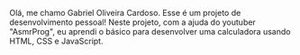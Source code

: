 Olá, me chamo Gabriel Oliveira Cardoso. 
Esse é um projeto de desenvolvimento pessoal!
Neste projeto, com a ajuda do youtuber "AsmrProg", eu aprendi o básico para desenvolver uma calculadora usando HTML, CSS e JavaScript.
